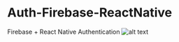 # Auth-Firebase-ReactNative
Firebase + React Native Authentication
![alt text](blob:https://whimsical.com/d8fdd236-9c41-448b-802d-ed1dc2209a62)
